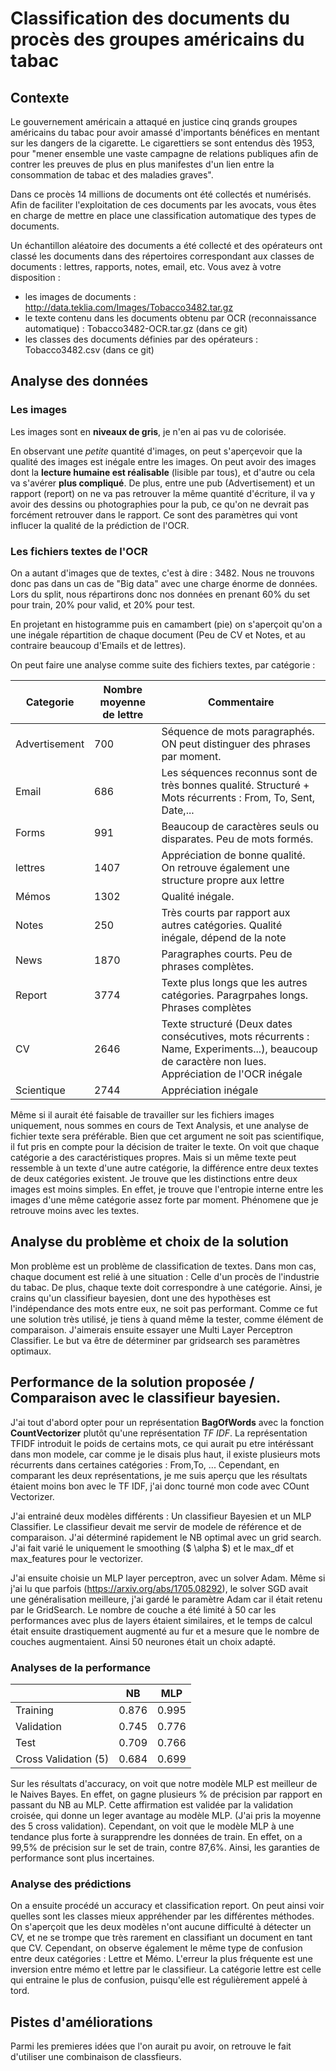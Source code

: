 # Classification des documents du procès des groupes américains du tabac


## Contexte 

Le gouvernement américain a attaqué en justice cinq grands groupes américains du tabac pour avoir amassé d'importants bénéfices en mentant sur les dangers de la cigarette. Le cigarettiers  se sont entendus dès 1953, pour "mener ensemble une vaste campagne de relations publiques afin de contrer les preuves de plus en plus manifestes d'un lien entre la consommation de tabac et des maladies graves". 

Dans ce procès 14 millions de documents ont été collectés et numérisés. Afin de faciliter l'exploitation de ces documents par les avocats, vous êtes en charge de mettre en place une classification automatique des types de documents. 

Un échantillon aléatoire des documents a été collecté et des opérateurs ont classé les documents dans des répertoires correspondant aux classes de documents : lettres, rapports, notes, email, etc. Vous avez à votre disposition : 

- les images de documents : http://data.teklia.com/Images/Tobacco3482.tar.gz
- le texte contenu dans les documents obtenu par OCR (reconnaissance automatique) : Tobacco3482-OCR.tar.gz  (dans ce git)
- les classes des documents définies par des opérateurs : Tobacco3482.csv (dans ce git)


## Analyse des données

### Les images 

Les images sont en **niveaux de gris**, je n'en ai pas vu de colorisée.

En observant une _petite_ quantité d'images, on peut s'aperçevoir que la qualité des images est inégale entre les images. On peut avoir des images dont la **lecture humaine est réalisable** (lisible par tous), et d'autre ou  cela va s'avérer **plus compliqué**. De plus, entre une pub (Advertisement) et un rapport (report) on ne va pas retrouver la même quantité d'écriture, il va y avoir des dessins ou photographies pour la pub, ce qu'on ne devrait pas forcément retrouver dans le rapport. Ce sont des paramètres qui vont influcer la qualité de la prédiction de l'OCR. 


### Les fichiers textes de l'OCR

On a autant d'images que de textes, c'est à dire : 3482. Nous ne trouvons donc pas dans un cas de "Big data" avec une charge énorme de données. Lors du split, nous répartirons donc nos données en prenant 60% du set pour train, 20% pour valid, et 20% pour test.

En projetant en histogramme puis en camambert (pie) on s'aperçoit qu'on a une inégale répartition de chaque document (Peu de CV et Notes, et au contraire beaucoup d'Emails et de lettres).

On peut faire une analyse comme suite des fichiers textes, par catégorie : 


|Categorie|Nombre moyenne de lettre|Commentaire|
|-----------------------------------|------|---|
|  Advertisement |  700 |Séquence de mots paragraphés. ON peut distinguer des phrases par moment.|
|  Email         |  686 |Les séquences reconnus sont de très bonnes qualité. Structuré + Mots récurrents : From, To, Sent, Date,...|
|  Forms        | 991  |Beaucoup de caractères seuls ou disparates. Peu de mots formés.|
|  lettres      | 1407 |Appréciation de bonne qualité. On retrouve également une structure propre aux lettre|
|  Mémos         | 1302 |Qualité inégale.|
|  Notes         | 250  |Très courts par rapport aux autres catégories. Qualité inégale, dépend de la note|
|  News          | 1870 | Paragraphes courts. Peu de phrases complètes.|
| Report        | 3774 |Texte plus longs que les autres catégories. Paragrpahes longs. Phrases complètes|
|  CV            | 2646 |Texte structuré (Deux dates consécutives, mots récurrents : Name, Experiments...), beaucoup de caractère non lues. Appréciation de  l'OCR inégale|
|  Scientique    | 2744 |Appréciation inégale|


Même si il aurait été faisable de travailler sur les fichiers images uniquement, nous sommes en cours de Text Analysis, et une analyse de  fichier texte sera préférable. Bien que cet argument ne soit pas scientifique, il fut pris en compte pour la décision de traiter le texte. On voit que chaque catégorie a des caractéristiques propres. Mais si un même texte peut ressemble à un texte d'une autre catégorie, la différence entre deux textes de deux catégories existent. Je trouve que les distinctions entre deux images est moins simples. En effet, je trouve que l'entropie interne entre les images d'une même catégorie assez forte par moment. Phénomene que je retrouve moins avec les textes.

## Analyse du problème et choix de la solution

Mon problème est un problème de classification de textes. Dans mon cas, chaque document est relié à une situation : Celle d'un procès de l'industrie du tabac. De plus, chaque texte doit correspondre à une catégorie. Ainsi, je crains qu'un classifieur bayesien, dont une des hypothèses est l'indépendance des mots entre eux, ne soit pas performant. Comme ce fut une solution très utilisé, je tiens à quand même la tester, comme élément de comparaison. J'aimerais ensuite essayer une Multi Layer Perceptron Classifier.  Le but va être de déterminer par gridsearch ses paramètres optimaux. 


## Performance de la solution proposée / Comparaison avec le classifieur bayesien. 

J'ai tout d'abord opter pour un représentation **BagOfWords** avec la fonction **CountVectorizer** plutôt qu'une représentation *TF IDF*. La représentation TFIDF introduit le poids de certains mots, ce qui aurait pu etre intéréssant dans mon modele, car comme je le disais plus haut, il existe plusieurs mots récurrents dans certaines catégories : From,To, ... Cependant, en comparant les deux représentations, je me suis aperçu que les résultats étaient moins bon avec le TF IDF, j'ai donc tourné mon code avec COunt Vectorizer. 

J'ai entrainé deux modèles différents : Un classifieur Bayesien et un MLP Classifier. Le classifieur devait me servir de modele de référence et de comparaison. J'ai déterminé rapidement le NB optimal avec un grid search. J'ai fait varié le uniquement le smoothing ($ \alpha $) et le max_df et max_features pour le vectorizer.  

J'ai ensuite choisie un MLP layer perceptron, avec un solver Adam. Même si j'ai lu que parfois (https://arxiv.org/abs/1705.08292), le solver SGD avait une généralisation meilleure, j'ai gardé le paramètre Adam car il était retenu par le GridSearch. Le nombre de couche a été limité à 50 car les performances avec plus de layers étaient similaires, et le temps de calcul était ensuite drastiquement augmenté au fur et a mesure que le nombre de couches augmentaient. Ainsi 50 neurones était un choix adapté.

### Analyses de la performance

|                      |  NB    | MLP    |
|----------------------|--------|--------|
| Training             |  0.876 | 0.995  |
| Validation           |  0.745 | 0.776  |
| Test                 | 0.709  | 0.766  |
| Cross Validation (5) | 0.684  | 0.699  |

Sur les résultats d'accuracy, on voit que notre modèle MLP est meilleur de le Naives Bayes. En effet, on gagne plusieurs \% de précision par rapport en passant du NB au MLP. Cette affirmation est validée par la validation croisée, qui donne un leger avantage au modèle MLP. (J'ai pris la moyenne des 5 cross validation). Cependant, on voit que le modèle MLP à une tendance plus forte à surapprendre les données de train. En effet, on a 99,5\% de précision sur le set de train, contre 87,6\%. Ainsi, les garanties de performance sont plus incertaines.

### Analyse des prédictions

On a ensuite procédé un accuracy et classification report. On peut ainsi voir quelles sont les classes mieux appréhender par les différentes méthodes. On s'aperçoit que les deux modèles n'ont aucune difficulté à détecter un CV, et ne se trompe que très rarement en classifiant un document en tant que CV. Cependant, on observe également le même type de confusion entre deux catégories : Lettre et Mémo. L'erreur la plus fréquente est une inversion entre mémo et lettre  par le classifieur. La catégorie lettre est celle qui entraine le plus de confusion, puisqu'elle est régulièrement appelé à tord.

## Pistes d'améliorations

Parmi les premieres idées que l'on aurait pu avoir, on retrouve  le fait d'utiliser une combinaison de classfieurs. 






 
